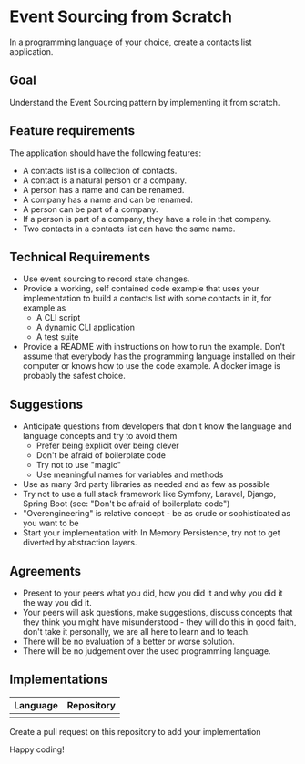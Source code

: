 # Event Sourcing from Scratch

In a programming language of your choice, create a contacts list application.

## Goal

Understand the Event Sourcing pattern by implementing it from scratch.

## Feature requirements

The application should have the following features:

* A contacts list is a collection of contacts.
* A contact is a natural person or a company.
* A person has a name and can be renamed.
* A company has a name and can be renamed.
* A person can be part of a company.
* If a person is part of a company, they have a role in that company.
* Two contacts in a contacts list can have the same name.

## Technical Requirements

* Use event sourcing to record state changes.
* Provide a working, self contained code example that uses your implementation
  to build a contacts list with some contacts in it, for example as
  * A CLI script
  * A dynamic CLI application
  * A test suite
* Provide a README with instructions on how to run the example. Don't 
  assume that everybody has the programming language installed on their 
  computer or knows how to use the code example. A docker image is probably
  the safest choice.

## Suggestions

* Anticipate questions from developers that don't know the language and language
  concepts and try to avoid them
  * Prefer being explicit over being clever
  * Don't be afraid of boilerplate code
  * Try not to use "magic"
  * Use meaningful names for variables and methods
* Use as many 3rd party libraries as needed and as few as possible
* Try not to use a full stack framework like Symfony, Laravel, Django, 
  Spring Boot (see: "Don't be afraid of boilerplate code")
* "Overengineering" is relative concept - be as crude or sophisticated 
  as you want to be
* Start your implementation with In Memory Persistence, try not to get 
  diverted by abstraction layers.


## Agreements

* Present to your peers what you did, how you did it and why you did it
  the way you did it.
* Your peers will ask questions, make suggestions, discuss concepts that they
  think you might have misunderstood - they will do this in good faith, don't 
  take it personally, we are all here to learn and to teach.
* There will be no evaluation of a better or worse solution.
* There will be no judgement over the used programming language.

## Implementations

| Language | Repository |
| --- | --- |
|   |   |

Create a pull request on this repository to add your implementation


Happy coding!
